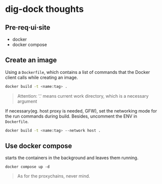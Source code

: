 # dig-dock thoughts

## Pre·req·ui·site

- docker
- docker compose

## Create an image

Using a `Dockerfile`, which contains a list of commands that the Docker client calls while creating an image.
```sh
docker build -t <name:tag> .
``` 
> Attention: '.' means current work directory, which is a necessary argument

If necessary(eg. host proxy is needed, GFW), set the networking mode for the run commands during build. Besides, uncomment the ENV in `Dockerfile`.
```sh
docker build -t <name:tag> --network host .
```

## Use docker compose

starts the containers in the background and leaves them running.
```
docker compose up -d
```

> As for the proxychains, never mind.

